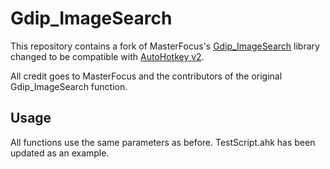 # Gdip_ImageSearch
This repository contains a fork of MasterFocus's [Gdip_ImageSearch](https://github.com/MasterFocus/AutoHotkey/tree/master/Functions/Gdip_ImageSearch) library changed to be compatible with [AutoHotkey v2](https://autohotkey.com/v2/).

All credit goes to MasterFocus and the contributors of the original Gdip_ImageSearch function.

## Usage
All functions use the same parameters as before. TestScript.ahk has been updated as an example.
